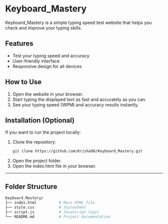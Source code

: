 # Keyboard_Mastery

Keyboard_Mastery is a simple typing speed test website that helps you check and improve your typing skills.

## Features

- Test your typing speed and accuracy  
- User-friendly interface  
- Responsive design for all devices  

## How to Use

1. Open the website in your browser.  
2. Start typing the displayed text as fast and accurately as you can.  
3. See your typing speed (WPM) and accuracy results instantly.  

## Installation (Optional)

If you want to run the project locally:

1. Clone the repository:  
   ```bash
   git clone https://github.com/Krisha96/Keyboard_Mastery.git

2. Open the project folder.
3. Open the index.html file in your browser.

---

## Folder Structure

```bash
Keyboard_Mastery/
├── index.html          # Main HTML file  
├── style.css           # Stylesheet  
├── script.js           # JavaScript logic  
└── README.md           # Project documentation  
